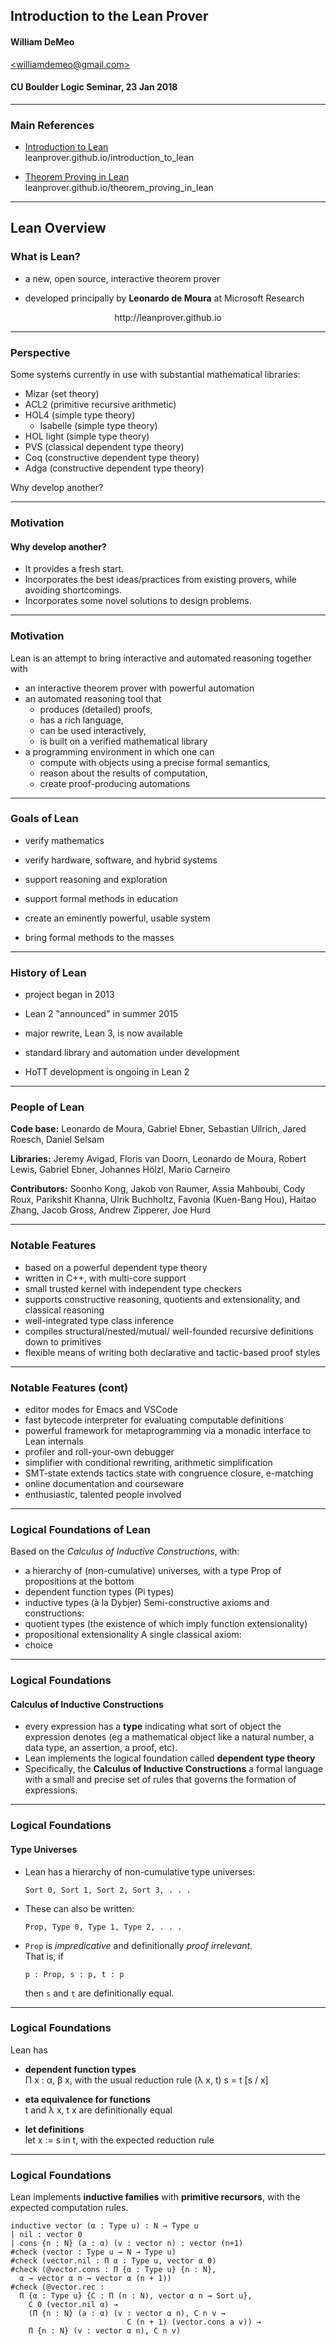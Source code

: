 ## Introduction to the Lean Prover

#### William DeMeo
[&lt;williamdemeo@gmail.com&gt;](mailto:williamdemeo@gmail.com)

#### CU Boulder Logic Seminar, 23 Jan 2018

---

### Main References

+ [Introduction to Lean](https://leanprover.github.io/introduction_to_lean/)  
leanprover.github.io/introduction_to_lean

+ [Theorem Proving in Lean](https://leanprover.github.io/theorem_proving_in_lean/)  
leanprover.github.io/theorem_proving_in_lean

---

## Lean Overview 

### What is Lean?

+ a new, open source, interactive theorem prover 

+ developed principally by **Leonardo de Moura** at Microsoft Research

<center>http://leanprover.github.io</center>


---

### Perspective

Some systems currently in use with substantial mathematical
libraries:
+ Mizar (set theory)
+ ACL2 (primitive recursive arithmetic)
+ HOL4 (simple type theory)
  - Isabelle (simple type theory)
+ HOL light (simple type theory)
+ PVS (classical dependent type theory)
+ Coq (constructive dependent type theory)
+ Adga (constructive dependent type theory)

Why develop another?

---

### Motivation

#### Why develop another?

+ It provides a fresh start.
+ Incorporates the best ideas/practices from existing provers, while avoiding shortcomings.
+ Incorporates some novel solutions to design problems.


---

### Motivation

Lean is an attempt to bring interactive and automated reasoning together with

+ an interactive theorem prover with powerful automation
+ an automated reasoning tool that
  - produces (detailed) proofs,
  - has a rich language,
  - can be used interactively,
  - is built on a verified mathematical library
+ a programming environment in which one can
  - compute with objects using a precise formal semantics,
  - reason about the results of computation,
  - create proof-producing automations

---

### Goals of Lean

+ verify mathematics  

+ verify hardware, software, and hybrid systems  

+ support reasoning and exploration  

+ support formal methods in education  

+ create an eminently powerful, usable system  

+ bring formal methods to the masses

---

### History of Lean

+ project began in 2013  
 
+ Lean 2 "announced" in summer 2015  
 
+ major rewrite, Lean 3, is now available  
 
+ standard library and automation under development  
 
+ HoTT development is ongoing in Lean 2

---

### People of Lean

**Code base:** Leonardo de Moura, Gabriel Ebner, Sebastian Ullrich, Jared Roesch, Daniel Selsam

**Libraries:** Jeremy Avigad, Floris van Doorn, Leonardo de Moura, Robert Lewis, Gabriel Ebner, Johannes Hölzl, Mario Carneiro

**Contributors:** Soonho Kong, Jakob von Raumer, Assia Mahboubi, Cody Roux, Parikshit Khanna, Ulrik Buchholtz, Favonia (Kuen-Bang Hou), Haitao Zhang, Jacob Gross, Andrew Zipperer, Joe Hurd

---

### Notable Features

+ based on a powerful dependent type theory
+ written in C++, with multi-core support
+ small trusted kernel with independent type checkers
+ supports constructive reasoning, quotients and extensionality, and classical reasoning
+ well-integrated type class inference
+ compiles structural/nested/mutual/ well-founded recursive definitions down to primitives
+ flexible means of writing both declarative and tactic-based proof styles

---

### Notable Features (cont)

+ editor modes for Emacs and VSCode
+ fast bytecode interpreter for evaluating computable
definitions
+ powerful framework for metaprogramming via a monadic
interface to Lean internals
+ profiler and roll-your-own debugger
+ simplifier with conditional rewriting, arithmetic simplification
+ SMT-state extends tactics state with congruence closure,
e-matching
+ online documentation and courseware
+ enthusiastic, talented people involved

---

### Logical Foundations of Lean

Based on the *Calculus of Inductive Constructions*, with:

+ a hierarchy of (non-cumulative) universes, with a type Prop of
propositions at the bottom
+ dependent function types (Pi types)
+ inductive types (à la Dybjer)
Semi-constructive axioms and constructions:
+ quotient types (the existence of which imply function
extensionality)
+ propositional extensionality
A single classical axiom:
+ choice

---

### Logical Foundations

#### Calculus of Inductive Constructions

+ every expression has a **type** indicating what sort of object the expression denotes (eg a mathematical object like a natural number, a data type, an
assertion, a proof, etc). 
+ Lean implements the logical foundation called **dependent type theory** 
+ Specifically, the **Calculus of Inductive Constructions** a formal language with a small and precise set of rules that governs the formation of expressions. 


---

### Logical Foundations

#### Type Universes

+ Lean has a hierarchy of non-cumulative type universes:
  ```
  Sort 0, Sort 1, Sort 2, Sort 3, . . .
  ```

+ These can also be written:
  ```coq
  Prop, Type 0, Type 1, Type 2, . . .
  ```

+ `Prop` is *impredicative* and definitionally *proof irrelevant*.   
  That is, if 
  ```coq
  p : Prop, s : p, t : p
  ```
  then `s` and `t` are definitionally equal.

---

### Logical Foundations

Lean has
+ **dependent function types**  
  Π x : α, β x, with the usual reduction rule (λ x, t) s = t [s / x]

+ **eta equivalence for functions**  
  t and λ x, t x are definitionally equal

+ **let definitions**  
  let x := s in t, with the expected reduction rule

---

### Logical Foundations

Lean implements **inductive families** with **primitive recursors**, with the
expected computation rules.

```coq
inductive vector (α : Type u) : N → Type u
| nil : vector 0
| cons {n : N} (a : α) (v : vector n) : vector (n+1)
#check (vector : Type u → N → Type u)
#check (vector.nil : Π α : Type u, vector α 0)
#check (@vector.cons : Π {α : Type u} {n : N},
  α → vector α n → vector α (n + 1))
#check (@vector.rec :
  Π {α : Type u} {C : Π (n : N), vector α n → Sort u},
    C 0 (vector.nil α) →
    (Π {n : N} (a : α) (v : vector α n), C n v →
                          C (n + 1) (vector.cons a v)) →
    Π {n : N} (v : vector α n), C n v)
```
